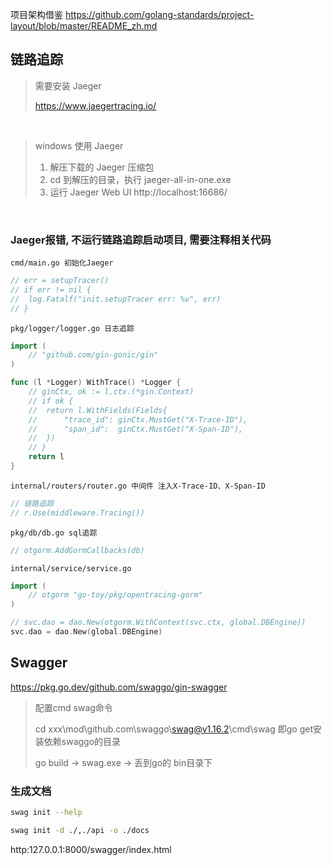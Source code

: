 项目架构借鉴 https://github.com/golang-standards/project-layout/blob/master/README_zh.md


## 链路追踪

> 需要安装 Jaeger
>
> https://www.jaegertracing.io/

<br>

> windows 使用 Jaeger
>
>1. 解压下载的 Jaeger 压缩包
>2. cd 到解压的目录，执行 jaeger-all-in-one.exe
>3. 运行 Jaeger Web UI http://localhost:16686/

<br>

### Jaeger报错, 不运行链路追踪启动项目, 需要注释相关代码

`cmd/main.go 初始化Jaeger`
```go
// err = setupTracer()
// if err != nil {
// 	log.Fatalf("init.setupTracer err: %v", err)
// }
```

`pkg/logger/logger.go 日志追踪`
```go
import (
	// "github.com/gin-gonic/gin"
)

func (l *Logger) WithTrace() *Logger {
	// ginCtx, ok := l.ctx.(*gin.Context)
	// if ok {
	// 	return l.WithFields(Fields{
	// 		"trace_id": ginCtx.MustGet("X-Trace-ID"),
	// 		"span_id":  ginCtx.MustGet("X-Span-ID"),
	// 	})
	// }
	return l
}
```

`internal/routers/router.go 中间件 注入X-Trace-ID、X-Span-ID`
```go
// 链路追踪
// r.Use(middleware.Tracing())
```

`pkg/db/db.go sql追踪`
```go
// otgorm.AddGormCallbacks(db)
```

`internal/service/service.go`
```go
import (
	// otgorm "go-toy/pkg/opentracing-gorm"
)

// svc.dao = dao.New(otgorm.WithContext(svc.ctx, global.DBEngine))
svc.dao = dao.New(global.DBEngine)
```


## Swagger
https://pkg.go.dev/github.com/swaggo/gin-swagger

> 配置cmd swag命令
>
> cd xxx\mod\github.com\swaggo\swag@v1.16.2\cmd\swag 即go get安装依赖swaggo的目录
>
> go build -> swag.exe -> 丢到go的 bin目录下

### 生成文档
```bash
swag init --help

swag init -d ./,./api -o ./docs
```
http:127.0.0.1:8000/swagger/index.html